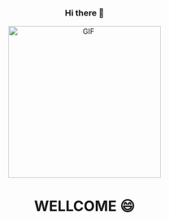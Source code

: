 <div align="center"> 
  
  ### Hi there 👋

<img align="center" alt="GIF" height="300px" src="https://www.piskelapp.com/static/resources/home/features/feature-open-source@2x.gif" />
<h1>WELLCOME 😄</h1>
<!--

<div align="center"> 
  
  ### Hi there 👋

<img align="center" alt="GIF" height="300px" src="https://www.piskelapp.com/static/resources/home/features/feature-open-source@2x.gif" />
<h1>WELLCOME 😄</h1>
<!--



# Minhas Estatísticas 

<img align="left" src="https://github-readme-stats.vercel.app/api/top-langs?username=pjmenezes" alt="pjmenezes" />

<img align="center" src="https://github-readme-stats.vercel.app/api?username=pjmenezes" alt="pjmenezes" />

<img align="center" src="https://github-readme-streak-stats.herokuapp.com/?user=pjmenezes" alt="pjmenezes" />


**pjmenezes/pjmenezes** is a ✨ _special_ ✨ repository because its `README.md` (this file) appears on your GitHub profile.

Here are some ideas to get you started:

- 🔭 I’m currently working on ...
- 🌱 I’m currently learning ...
- 👯 I’m looking to collaborate on ...
- 🤔 I’m looking for help with ...
- 💬 Ask me about ...
- 📫 How to reach me: ...
- 😄 Pronouns: ...
- ⚡ Fun fact: ...
-->
</div>




**pjmenezes/pjmenezes** is a ✨ _special_ ✨ repository because its `README.md` (this file) appears on your GitHub profile.

Here are some ideas to get you started:

- 🔭 I’m currently working on ...
- 🌱 I’m currently learning ...
- 👯 I’m looking to collaborate on ...
- 🤔 I’m looking for help with ...
- 💬 Ask me about ...
- 📫 How to reach me: ...
- 😄 Pronouns: ...
- ⚡ Fun fact: ...
-->
</div>


